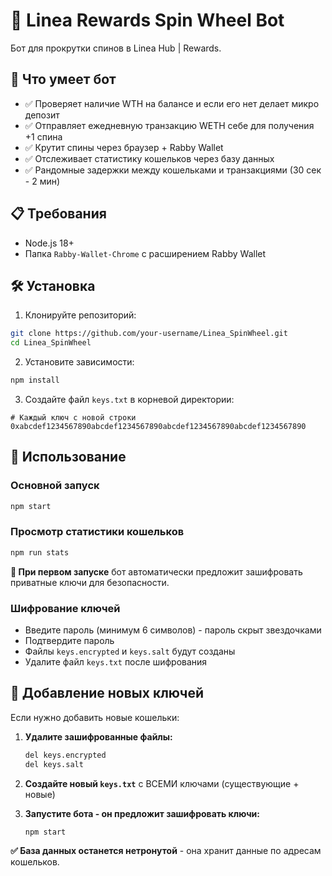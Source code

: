 # 🎰 Linea Rewards Spin Wheel Bot

Бот для прокрутки спинов в Linea Hub | Rewards.

## 🚀 Что умеет бот

- ✅ Проверяет наличие WTH на балансе и если его нет делает микро депозит
- ✅ Отправляет ежедневную транзакцию WETH себе для получения +1 спина
- ✅ Крутит спины через браузер + Rabby Wallet
- ✅ Отслеживает статистику кошельков через базу данных
- ✅ Рандомные задержки между кошельками и транзакциями (30 сек - 2 мин)

## 📋 Требования

- Node.js 18+ 
- Папка `Rabby-Wallet-Chrome` с расширением Rabby Wallet

## 🛠️ Установка

1. Клонируйте репозиторий:
```bash
git clone https://github.com/your-username/Linea_SpinWheel.git
cd Linea_SpinWheel
```

2. Установите зависимости:
```bash
npm install
```

3. Создайте файл `keys.txt` в корневой директории:
```
# Каждый ключ с новой строки
0xabcdef1234567890abcdef1234567890abcdef1234567890abcdef1234567890
```

## 🎯 Использование

### Основной запуск
```bash
npm start
```



### Просмотр статистики кошельков
```bash
npm run stats
```

**🔐 При первом запуске** бот автоматически предложит зашифровать приватные ключи для безопасности.

### Шифрование ключей
- Введите пароль (минимум 6 символов) - пароль скрыт звездочками
- Подтвердите пароль
- Файлы `keys.encrypted` и `keys.salt` будут созданы
- Удалите файл `keys.txt` после шифрования

## 🔑 Добавление новых ключей

Если нужно добавить новые кошельки:

1. **Удалите зашифрованные файлы:**
   ```bash
   del keys.encrypted
   del keys.salt
   ```

2. **Создайте новый `keys.txt`** с ВСЕМИ ключами (существующие + новые)

3. **Запустите бота - он предложит зашифровать ключи:**
   ```bash
   npm start
   ```

**✅ База данных останется нетронутой** - она хранит данные по адресам кошельков.